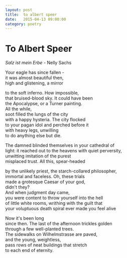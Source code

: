 ```yaml
---
layout: post
title:  to albert speer
date:   2015-04-13 09:00:00
category: poetry
---
```

<h1>To Albert Speer</h1>

*Salz ist mein Erbe*
        - Nelly Sachs

Your eagle has since fallen -  
it was almost beautiful then,  
high and glistening, a mirror

to the soft inferno. How impossible,  
that bruised-blood sky. It could have been  
the Apocalypse, or a Turner painting.  
                            All the while,  
soot filled the lungs of the city  
with a happy hysteria. The city flocked  
to your pagan idol and perched before it  
with heavy legs, unwilling  
to do anything else but die.

The damned blinded themselves in your cathedral of  
light: it reached out to the heavens with quiet perversity,  
unwitting imitation of the purest  
misplaced trust. All this, spear-headed  

by the unlikely priest, the starch-collared philosopher,  
immortal and faceless. Oh, these trials  
made a grotesque Caesar of your god,  
                        	didn't they?  
And when judgment day came,  
you were content to throw yourself into the hell  
of little white rooms, writhing with the guilt that  
your voluptuous death spiral ever made you feel    alive 

Now it's been long  
    since then. The last of the afternoon trickles golden  
through a few well-planted trees.  
The sidewalks on Wilhelmstrasse are paved,  
and the young, weightless,  
pass rows of neat buildings that stretch  
to each end of eternity.




 

